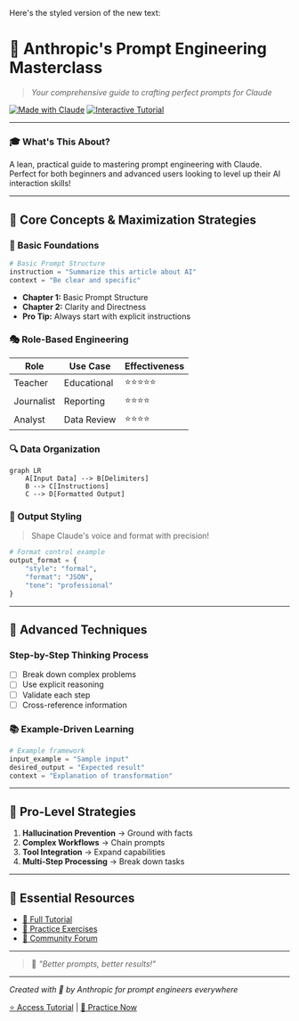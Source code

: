 Here's the styled version of the new text:

# 🎯 Anthropic's Prompt Engineering Masterclass
> *Your comprehensive guide to crafting perfect prompts for Claude*

[![Made with Claude](https://img.shields.io/badge/Made%20with-Claude-green)](https://anthropic.com)
[![Interactive Tutorial](https://img.shields.io/badge/Type-Interactive%20Tutorial-orange)](https://anthropic.com)

---

### 🎓 What's This About?
A lean, practical guide to mastering prompt engineering with Claude. Perfect for both beginners and advanced users looking to level up their AI interaction skills!

---

## 🌟 Core Concepts & Maximization Strategies

### 📝 Basic Foundations
```python
# Basic Prompt Structure
instruction = "Summarize this article about AI"
context = "Be clear and specific"
```
- **Chapter 1:** Basic Prompt Structure
- **Chapter 2:** Clarity and Directness
- **Pro Tip:** Always start with explicit instructions

### 🎭 Role-Based Engineering
| Role | Use Case | Effectiveness |
|------|----------|--------------|
| Teacher | Educational | ⭐⭐⭐⭐⭐ |
| Journalist | Reporting | ⭐⭐⭐⭐ |
| Analyst | Data Review | ⭐⭐⭐⭐ |

### 🔍 Data Organization
```mermaid
graph LR
    A[Input Data] --> B[Delimiters]
    B --> C[Instructions]
    C --> D[Formatted Output]
```

### 🎨 Output Styling
> Shape Claude's voice and format with precision!
```python
# Format control example
output_format = {
    "style": "formal",
    "format": "JSON",
    "tone": "professional"
}
```

---

## 🧠 Advanced Techniques

### Step-by-Step Thinking Process
- [ ] Break down complex problems
- [ ] Use explicit reasoning
- [ ] Validate each step
- [ ] Cross-reference information

### 📚 Example-Driven Learning
```python
# Example framework
input_example = "Sample input"
desired_output = "Expected result"
context = "Explanation of transformation"
```

---

## 🚀 Pro-Level Strategies

1. **Hallucination Prevention** → Ground with facts
2. **Complex Workflows** → Chain prompts
3. **Tool Integration** → Expand capabilities
4. **Multi-Step Processing** → Break down tasks

---

## 🔗 Essential Resources
- [📘 Full Tutorial](https://anthropic.com/claude/tutorial)
- [🎥 Practice Exercises](https://anthropic.com/claude/exercises)
- [💬 Community Forum](https://anthropic.com/community)

---

> 💫 *"Better prompts, better results!"*

---

*Created with 🤖 by Anthropic for prompt engineers everywhere*

[⭐ Access Tutorial](https://anthropic.com/tutorial) | [🔧 Practice Now](https://anthropic.com/practice)
